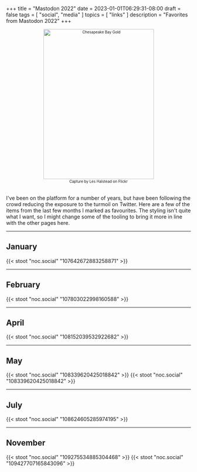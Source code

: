+++
title = "Mastodon 2022"
date = 2023-01-01T06:29:31-08:00
draft = false
tags = [
  "social",
  "media"
]
topics = [
  "links"
]
description = "Favorites from Mastodon 2022"
+++
<div align="center" style="font-size:x-small"><img src="https://milkfish08.s3.amazonaws.com/photo/blog/abovethefold/50954363032_bbb5c10870_k.jpg" width="301" height="410" alt="Chesapeake Bay Gold"
title="Chesapeake Bay Gold" /><br />
Capture by Les Halstead on Flickr</div><br clear="all" />
<!-- https://www.flickr.com/photos/lhalstead/50954363032 -->

I've been on the platform for a number of years, but have been following the crowd reducing the exposure to the turmoil on Twitter. Here are a few of the items from the last few months I marked as favourites. The styling isn't quite what I want, so I might change some of the tooling to bring it more in line with the other pages here.

---
## January
{{< stoot "noc.social" "107642672883258871" >}}

---
## February
{{< stoot "noc.social" "107803022998160588" >}}

---
## April
{{< stoot "noc.social" "108152039532922682" >}}

---
## May
{{< stoot "noc.social" "108339620425018842" >}}
{{< stoot "noc.social" "108339620425018842" >}}

---
## July
{{< stoot "noc.social" "108624605285974195" >}}

---
## November
{{< stoot "noc.social" "109275534885304468" >}}
{{< stoot "noc.social" "109427707165843096" >}}


